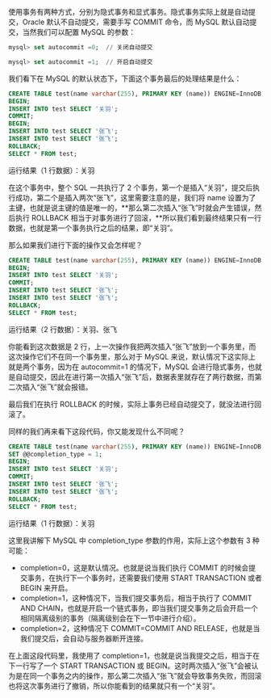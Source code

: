 使用事务有两种方式，分别为隐式事务和显式事务。隐式事务实际上就是自动提交，Oracle 默认不自动提交，需要手写 COMMIT 命令，而 MySQL 默认自动提交，当然我们可以配置 MySQL 的参数：

```sql
mysql> set autocommit =0;  // 关闭自动提交
```

```sql
mysql> set autocommit =1;  // 开启自动提交
```

我们看下在 MySQL 的默认状态下，下面这个事务最后的处理结果是什么：

```sql
CREATE TABLE test(name varchar(255), PRIMARY KEY (name)) ENGINE=InnoDB;
BEGIN;
INSERT INTO test SELECT '关羽';
COMMIT;
BEGIN;
INSERT INTO test SELECT '张飞';
INSERT INTO test SELECT '张飞';
ROLLBACK;
SELECT * FROM test;
```

运行结果（1 行数据）：关羽

在这个事务中，整个 SQL 一共执行了 2 个事务，第一个是插入“关羽”，提交后执行成功，第二个是插入两次“张飞”，这里需要注意的是，我们将 name 设置为了主键，也就是说主键的值是唯一的，**那么第二次插入“张飞”时就会产生错误，然后执行 ROLLBACK 相当于对事务进行了回滚，**所以我们看到最终结果只有一行数据，也就是第一个事务执行之后的结果，即“关羽”。

那么如果我们进行下面的操作又会怎样呢？

```sql
CREATE TABLE test(name varchar(255), PRIMARY KEY (name)) ENGINE=InnoDB;
BEGIN;
INSERT INTO test SELECT '关羽';
COMMIT;
INSERT INTO test SELECT '张飞';
INSERT INTO test SELECT '张飞';
ROLLBACK;
SELECT * FROM test;
```

运行结果（2 行数据）：关羽、张飞

你能看到这次数据是 2 行，上一次操作我把两次插入“张飞”放到一个事务里，而这次操作它们不在同一个事务里，那么对于 MySQL 来说，默认情况下这实际上就是两个事务，因为在 autocommit=1 的情况下，MySQL 会进行隐式事务，也就是自动提交，因此在进行第一次插入“张飞”后，数据表里就存在了两行数据，而第二次插入“张飞”就会报错。

最后我们在执行 ROLLBACK 的时候，实际上事务已经自动提交了，就没法进行回滚了。

同样的我们再来看下这段代码，你又能发现什么不同呢？

```sql
CREATE TABLE test(name varchar(255), PRIMARY KEY (name)) ENGINE=InnoDB;
SET @@completion_type = 1;
BEGIN;
INSERT INTO test SELECT '关羽';
COMMIT;
INSERT INTO test SELECT '张飞';
INSERT INTO test SELECT '张飞';
ROLLBACK;
SELECT * FROM test;
```

运行结果（1 行数据）：关羽

这里我讲解下 MySQL 中 completion_type 参数的作用，实际上这个参数有 3 种可能：

* completion=0，这是默认情况。也就是说当我们执行 COMMIT 的时候会提交事务，在执行下一个事务时，还需要我们使用 START TRANSACTION 或者 BEGIN 来开启。
* completion=1，这种情况下，当我们提交事务后，相当于执行了 COMMIT AND CHAIN，也就是开启一个链式事务，即当我们提交事务之后会开启一个相同隔离级别的事务（隔离级别会在下一节中进行介绍）。
* completion=2，这种情况下 COMMIT=COMMIT AND RELEASE，也就是当我们提交后，会自动与服务器断开连接。

在上面这段代码里，我使用了 completion=1，也就是说当我提交之后，相当于在下一行写了一个 START TRANSACTION 或 BEGIN。这时两次插入“张飞”会被认为是在同一个事务之内的操作，那么第二次插入“张飞”就会导致事务失败，而回滚也将这次事务进行了撤销，所以你能看到的结果就只有一个“关羽”。

